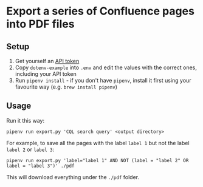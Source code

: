 # Export a series of Confluence pages into PDF files

## Setup
1. Get yourself an [API token](https://id.atlassian.com/manage-profile/security/api-tokens)
2. Copy `dotenv-example` into `.env` and edit the values with the correct ones, including your API token
3. Run `pipenv install` - if you don't have `pipenv`, install it first using your favourite way (e.g. `brew install pipenv`)

## Usage
Run it this way:
```
pipenv run export.py 'CQL search query' <output directory>
```

For example, to save all the pages with the label `label 1` but not the label `label 2` or `label 3`:
```
pipenv run export.py 'label="label 1" AND NOT (label = "label 2" OR label = "label 3")' ./pdf
```

This will download everything under the `./pdf` folder.
